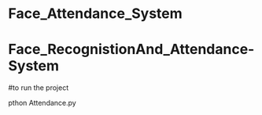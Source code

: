 # Face_Attendance_System
# Face_RecognistionAnd_Attendance-System
#to run the project

pthon Attendance.py
